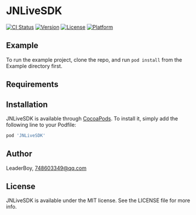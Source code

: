# JNLiveSDK

[![CI Status](https://img.shields.io/travis/LeaderBoy/JNLiveSDK.svg?style=flat)](https://travis-ci.org/LeaderBoy/JNLiveSDK)
[![Version](https://img.shields.io/cocoapods/v/JNLiveSDK.svg?style=flat)](https://cocoapods.org/pods/JNLiveSDK)
[![License](https://img.shields.io/cocoapods/l/JNLiveSDK.svg?style=flat)](https://cocoapods.org/pods/JNLiveSDK)
[![Platform](https://img.shields.io/cocoapods/p/JNLiveSDK.svg?style=flat)](https://cocoapods.org/pods/JNLiveSDK)

## Example

To run the example project, clone the repo, and run `pod install` from the Example directory first.

## Requirements

## Installation

JNLiveSDK is available through [CocoaPods](https://cocoapods.org). To install
it, simply add the following line to your Podfile:

```ruby
pod 'JNLiveSDK'
```

## Author

LeaderBoy, 748603349@qq.com

## License

JNLiveSDK is available under the MIT license. See the LICENSE file for more info.
